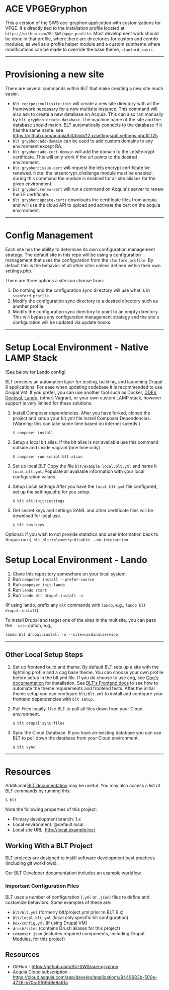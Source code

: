 # ACE VPGEGryphon

This a version of the SWS ace-gryphon application with customizations for VPGE.  It's directly tied to the installation profile located at `https://github.com/SU-SWS/vpge_profile`.  Most development work should be done in that profile, where there are directories for custom and contrib modules, as well as a profile helper module and a custom subtheme where modifications can be made to override the base theme, `stanford_basic`.

----
# Provisioning a new site
There are several commands within BLT that make creating a new site much easier.
- `blt recipes:multisite:init` will create a new site directory with all the framework
necessary for a new multisite instance. This command will also ask to create a
new database on Acquia. This can also ran manually by `blt gryphon:create-database`.
The machine name of the site and the database should match. BLT automatically
connects to the database if it has the same name. see https://github.com/acquia/blt/blob/12.x/settings/blt.settings.php#L125
- `blt gryphon:add-domain` can be used to add custom domains to any environment except RA.
- `blt gryphon:add-cert-domain` will add the domain to the LetsEncrypt certificate.
This will only work if the url points to the desired environment.
- `blt gryphon:issue-cert` will request the lets encrypt certificate be renewed.
Note: the letsencrypt_challenge module must be enabled. during this command the
module is enabled for all site aliases for the given environment.
- `blt gryphon:renew-cert` will run a command on Acquia's server to renew the LE certificate.
- `blt gryphon:update-certs` downloads the certificate files from acquia and will
use the cloud API to upload and activate the cert on the acquia environment.

----
# Config Management
Each site has the ability to determine its own configuration management strategy.
The default site in this repo will be using a configuration management that uses
the configuration from the `stanford_profile`. By default this is the behavior
of all other sites unless defined within their own settings.php.

There are three options a site can choose from:
1. Do nothing and the configuration sync directory will use what is in `stanford_profile`.
2. Modify the configuration sync directory to a desired directory such as another profile.
3. Modify the configuration sync directory to point to an empty directory. This
will bypass any configuration management strategy and the site's configuration will be updated via update hooks.

----
# Setup Local Environment - Native LAMP Stack

(See below for Lando config)

BLT provides an automation layer for testing, building, and launching Drupal 8 applications. For ease when updating codebase it is recommended to use  Drupal VM. If you prefer, you can use another tool such as Docker, [DDEV](https://docs.acquia.com/blt/install/alt-env/ddev/), [Docksal](https://docs.acquia.com/blt/install/alt-env/docksal/), [Lando](https://docs.acquia.com/blt/install/alt-env/lando/), (other) Vagrant, or your own custom LAMP stack, however support is very limited for these solutions.
1. Install Composer dependencies.
After you have forked, cloned the project and setup your blt.yml file install Composer Dependencies. (Warning: this can take some time based on internet speeds.)
    ```
    $ composer install
    ```
2. Setup a local blt alias.
If the blt alias is not available use this command outside and inside vagrant (one time only).
    ```
    $ composer run-script blt-alias
    ```
3. Set up local BLT
Copy the file `blt/example.local.blt.yml` and name it `local.blt.yml`. Populate all available information with your local configuration values.

4. Setup Local settings
After you have the `local.blt.yml` file configured, set up the settings.php for you setup.
    ```
    $ blt blt:init:settings
    ```
5. Get secret keys and settings
SAML and other certificate files will be download for local use.
     ```
    $ blt sws:keys
    ```

Optional:
If you wish to not provide statistics and user information back to Acquia run
     ```
    $ blt blt:telemetry:disable --no-interaction
    ```
# Setup Local Environment - Lando

1. Clone this repository somewhere on your local system.
2. Run `composer install --prefer-source`
3. Run `composer init-lando`
4. Run `lando start`
5. Run `lando blt drupal:install -n`

(If using lando, prefix any `blt` commands with `lando`, e.g., `lando blt drupal:install`)

To install Drupal and target one of the sites in the multisite, you can pass the `--site` option, e.g.,

```
lando blt drupal:install -n --site=cardinalservice
```

---
## Other Local Setup Steps

1. Set up frontend build and theme.
By default BLT sets up a site with the lightning profile and a cog base theme. You can choose your own profile before setup in the blt.yml file. If you do choose to use cog, see [Cog's documentation](https://github.com/acquia-pso/cog/blob/8.x-1.x/STARTERKIT/README.md#create-cog-sub-theme) for installation.
See [BLT's Frontend docs](https://docs.acquia.com/blt/developer/frontend/) to see how to automate the theme requirements and frontend tests.
After the initial theme setup you can configure `blt/blt.yml` to install and configure your frontend dependencies with `blt setup`.

2. Pull Files locally.
Use BLT to pull all files down from your Cloud environment.

   ```
   $ blt drupal:sync:files
   ```

3. Sync the Cloud Database.
If you have an existing database you can use BLT to pull down the database from your Cloud environment.
   ```
   $ blt sync
   ```


---

# Resources

Additional [BLT documentation](https://docs.acquia.com/blt/) may be useful. You may also access a list of BLT commands by running this:
```
$ blt
```

Note the following properties of this project:
* Primary development branch: 1.x
* Local environment: @default.local
* Local site URL: http://local.example.loc/

## Working With a BLT Project

BLT projects are designed to instill software development best practices (including git workflows).

Our BLT Developer documentation includes an [example workflow](https://docs.acquia.com/blt/developer/dev-workflow/).

### Important Configuration Files

BLT uses a number of configuration (`.yml` or `.json`) files to define and customize behaviors. Some examples of these are:

* `blt/blt.yml` (formerly blt/project.yml prior to BLT 9.x)
* `blt/local.blt.yml` (local only specific blt configuration)
* `box/config.yml` (if using Drupal VM)
* `drush/sites` (contains Drush aliases for this project)
* `composer.json` (includes required components, including Drupal Modules, for this project)

## Resources

* GitHub - https://github.com/SU-SWS/ace-gryphon
* Acquia Cloud subscription - https://cloud.acquia.com/app/develop/applications/8449683b-500e-4728-b70a-5f69d9e8a61a
